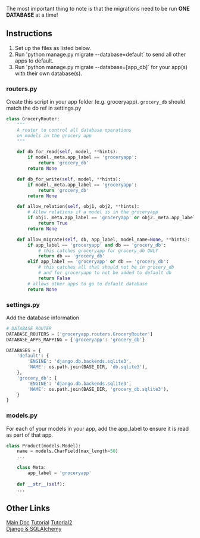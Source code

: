 The most important thing to note is that the migrations need to be run **ONE DATABASE** at a time!

## Instructions
1.  Set up the files as listed below.
2.  Run 'python manage.py migrate --database=default` to send all other apps to default.
3.  Run 'python manage.py migrate --database=[app_db]` for your app(s) with their own database(s).

### routers.py
Create this script in your app folder (e.g. groceryapp). `grocery_db` should match the db ref in settings.py
```python
class GroceryRouter:
    """
    A router to control all database operations
    on models in the grocery app
    """

    def db_for_read(self, model, **hints):
        if model._meta.app_label == 'groceryapp':
            return 'grocery_db'
        return None

    def db_for_write(self, model, **hints):
        if model._meta.app_label == 'groceryapp':
            return 'grocery_db'
        return None

    def allow_relation(self, obj1, obj2, **hints):
        # Allow relations if a model is in the groceryapp
        if obj1._meta.app_label == 'groceryapp' or obj2._meta.app_label == 'groceryapp':
            return True
        return None

    def allow_migrate(self, db, app_label, model_name=None, **hints):
        if app_label == 'groceryapp' and db == 'grocery_db':
            # this catches groceryapp for grocery_db ONLY
            return db == 'grocery_db'
        elif app_label == 'groceryapp' or db == 'grocery_db':
            # this catches all that should not be in grocery_db
            # and for groceryapp to not be added to default db
            return False
        # allows other apps to go to default database
        return None
```

### settings.py
Add the database information
```python
# DATABASE ROUTER
DATABASE_ROUTERS = ['groceryapp.routers.GroceryRouter']
DATABASE_APPS_MAPPING = {'groceryapp': 'grocery_db'}

DATABASES = {
    'default': {
        'ENGINE': 'django.db.backends.sqlite3',
        'NAME': os.path.join(BASE_DIR, 'db.sqlite3'),
    },
    'grocery_db': {
        'ENGINE': 'django.db.backends.sqlite3',
        'NAME': os.path.join(BASE_DIR, 'grocery_db.sqlite3'),
    }
}
```

### models.py
For each of your models in your app, add the app_label to ensure it is read as part of that app.
```python
class Product(models.Model):
    name = models.CharField(max_length=50)
    ...

    class Meta:
        app_label = 'groceryapp'
    
    def __str__(self):
    ...
```

## Other Links
[Main Doc](https://docs.djangoproject.com/en/3.0/topics/db/multi-db/)
[Tutorial](https://books.agiliq.com/projects/django-orm-cookbook/en/latest/multiple_databases.html)
[Tutorial2](https://www.webforefront.com/django/modelmultidatabases.html)  
[Django & SQLAlchemy](https://medium.com/@hariwin7/connecting-to-multiple-databases-dynamically-with-django-and-sqlalchemy-1b0b7454eb3e)  